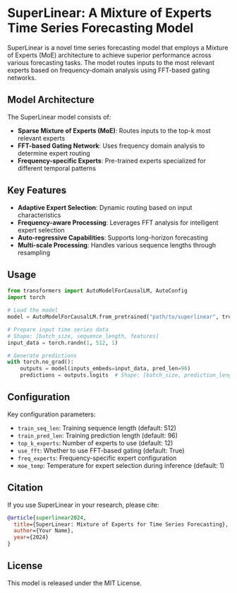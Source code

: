 # SuperLinear: A Mixture of Experts Time Series Forecasting Model

SuperLinear is a novel time series forecasting model that employs a Mixture of Experts (MoE) architecture to achieve superior performance across various forecasting tasks. The model routes inputs to the most relevant experts based on frequency-domain analysis using FFT-based gating networks.

## Model Architecture

The SuperLinear model consists of:

- **Sparse Mixture of Experts (MoE)**: Routes inputs to the top-k most relevant experts
- **FFT-based Gating Network**: Uses frequency domain analysis to determine expert routing
- **Frequency-specific Experts**: Pre-trained experts specialized for different temporal patterns

## Key Features

- **Adaptive Expert Selection**: Dynamic routing based on input characteristics
- **Frequency-aware Processing**: Leverages FFT analysis for intelligent expert selection
- **Auto-regressive Capabilities**: Supports long-horizon forecasting
- **Multi-scale Processing**: Handles various sequence lengths through resampling

## Usage

```python
from transformers import AutoModelForCausalLM, AutoConfig
import torch

# Load the model
model = AutoModelForCausalLM.from_pretrained("path/to/superlinear", trust_remote_code=True)

# Prepare input time series data
# Shape: [batch_size, sequence_length, features]
input_data = torch.randn(1, 512, 1)

# Generate predictions
with torch.no_grad():
    outputs = model(inputs_embeds=input_data, pred_len=96)
    predictions = outputs.logits  # Shape: [batch_size, prediction_length, features]
```

## Configuration

Key configuration parameters:

- `train_seq_len`: Training sequence length (default: 512)
- `train_pred_len`: Training prediction length (default: 96)
- `top_k_experts`: Number of experts to use (default: 12)
- `use_fft`: Whether to use FFT-based gating (default: True)
- `freq_experts`: Frequency-specific expert configuration
- `moe_temp`: Temperature for expert selection during inference (default: 1)

## Citation

If you use SuperLinear in your research, please cite:

```bibtex
@article{superlinear2024,
  title={SuperLinear: Mixture of Experts for Time Series Forecasting},
  author={Your Name},
  year={2024}
}
```

## License

This model is released under the MIT License.
